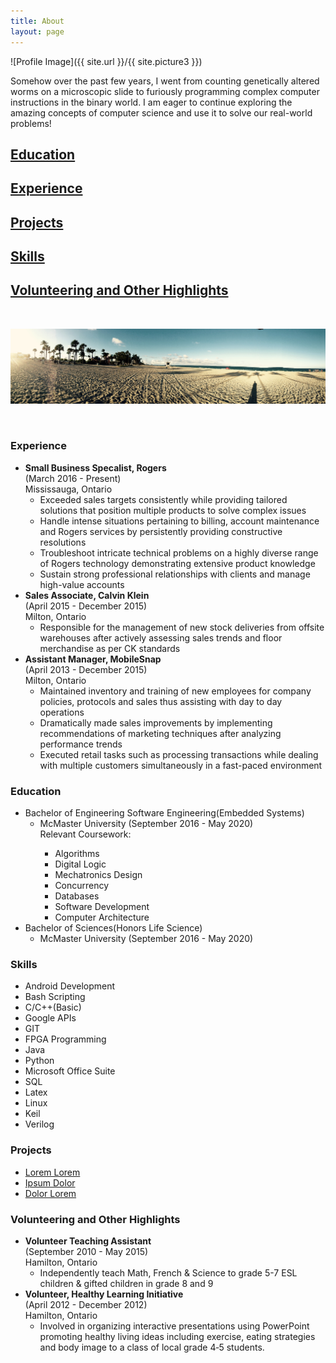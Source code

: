 ```yaml
---
title: About 
layout: page
---
```

![Profile Image]({{ site.url }}/{{ site.picture3 }})

<p>Somehow over the past few years, I went from counting genetically altered worms on a microscopic slide to furiously programming complex computer instructions in the binary world. I am eager to continue exploring the amazing concepts of computer science and use it to solve our real-world problems!</p>

<h2><a href="#Education">Education</a></h2>

<h2><a href="#Experience">Experience</a></h2>

<h2><a href="#Projects">Projects</a></h2>

<h2><a href="#Skills">Skills</a></h2>

<h2><a href="#Volunteering and Other Highlights">Volunteering and Other Highlights</a></h2>

<br />

![Cover](assets/images/florida.jpg) 

<br />


<h3><a id="Experience">Experience</a></h3>
<ul>
	<li><b>Small Business Specalist, Rogers</b>
		<br />(March 2016 - Present)  
		<br />Mississauga, Ontario  
		<ul>
			<li>Exceeded sales targets consistently while providing tailored solutions that position multiple products to solve complex issues </li>
			<li>Handle intense situations pertaining to billing, account maintenance and Rogers services by persistently providing constructive resolutions </li>
			<li>Troubleshoot intricate technical problems on a highly diverse range of Rogers technology demonstrating extensive product knowledge </li>
			<li>Sustain strong professional relationships with clients and manage high-value accounts </li>
		</ul>
	</li>
	<li><b>Sales Associate, Calvin Klein</b>
		<br />(April 2015 - December 2015) 
		<br />Milton, Ontario  
		<ul>
			<li>Responsible for the management of new stock deliveries from offsite warehouses after actively assessing sales trends and floor merchandise as per CK standards </li>
		</ul>
	</li>
	<li><b>Assistant Manager, MobileSnap</b>
		<br />(April 2013 - December 2015)  
		<br />Milton, Ontario 
		<ul>
			<li>Maintained inventory and training of new employees for company policies, protocols and sales thus assisting with day to day operations </li>
			<li>Dramatically made sales improvements by implementing recommendations of marketing techniques after analyzing performance trends </li>
			<li>Executed retail tasks such as processing transactions while dealing with multiple customers simultaneously in a fast-paced environment </li>
		</ul>
	</li>
</ul>

<h3><a id="Education">Education</a></h3>
<ul>
	<li>Bachelor of Engineering Software Engineering(Embedded Systems)
		<ul>
			<li>McMaster University (September 2016 - May 2020)</li>
			Relevant Coursework:
			<ul><li>Algorithms</li>
				<li>Digital Logic</li>
				<li>Mechatronics Design</li>
				<li>Concurrency</li>
				<li>Databases</li>
				<li>Software Development</li>
				<li>Computer Architecture</li>
			</ul>
		</ul>
	</li>
	<li>Bachelor of Sciences(Honors Life Science)
		<ul>
			<li>McMaster University (September 2016 - May 2020)</li>
		</ul>
	</li>
</ul>

<h3><a id="Skills">Skills</a></h3>
<ul class="skill-list">
	<li>Android Development</li>
	<li>Bash Scripting</li>
	<li>C/C++(Basic)</li>
	<li>Google APIs</li>
	<li>GIT</li>
	<li>FPGA Programming</li>
	<li>Java</li>
	<li>Python</li>
	<li>Microsoft Office Suite</li>
	<li>SQL</li>
	<li>Latex</li>
	<li>Linux</li>
	<li>Keil</li>
	<li>Verilog</li>
</ul>

<h3><a id="Projects">Projects</a></h3>
<ul>
	<li><a href="https://github.com/">Lorem Lorem</a></li>
	<li><a href="https://github.com/">Ipsum Dolor</a></li>
	<li><a href="https://github.com/">Dolor Lorem</a></li>
</ul>

<h3><a id="Volunteering and Other Highlights">Volunteering and Other Highlights</a></h3>
<ul>
	<li><b>Volunteer Teaching Assistant</b>
		<br />(September 2010 - May 2015)  
		<br />Hamilton, Ontario  
		<ul>
			<li>Independently teach Math, French & Science to grade 5-7 ESL children & gifted children in grade 8 and 9    </li>
		</ul>
	</li>
	<li><b>Volunteer, Healthy Learning Initiative</b>
		<br />(April 2012 - December 2012) 
		<br />Hamilton, Ontario  
		<ul>
			<li>Involved in organizing interactive presentations using PowerPoint promoting healthy living ideas including exercise, eating strategies and body image to a class of local grade 4‐5 students. </li>
		</ul>
	</li>
</ul>

